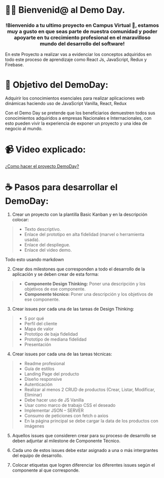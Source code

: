 # 👋🏼 Bienvenid@ al Demo Day.

<h3 align="center"><strong>!Bienvenido a tu ultimo proyecto en Campus Virtual 🤖,  estamos muy a gusto en que seas parte de nuestra comunidad y poder apoyarte en tu crecimiento profesional en el maravilloso mundo del desarrollo del software!</strong></h3>

En este Proyecto a realizar vas a evidenciar los conceptos adquiridos en todo este proceso de aprendizaje como React Js, JavaScript, Redux y Firebase.

# 🎯 Objetivo del DemoDay:

Adquirir los conocimientos esenciales para realizar aplicaciones web dinámicas haciendo uso de JavaScript Vanilla, React, Redux

Con el Demo Day se pretende que los beneficiarios demuestren todos sus conocimientos adquiridos a empresas Nacionales e Internacionales, con esto pueden vivir la experiencia de exponer un proyecto y una idea de negocio al mundo.

# 📹 Video explicado:

[¿Como hacer el proyecto DemoDay?]()

# ☕ Pasos para desarrollar el DemoDay:

1. Crear un proyecto con la plantilla Basic Kanban y en la descripción colocar:

> - Texto descriptivo.
> - Enlace del prototipo en alta fidelidad (marvel o herramienta usada).
> - Enlace del despliegue.
> - Enlace del video demo.

Todo esto usando markdown

2. Crear dos milestones que corresponden a todo el desarrollo de la aplicación y se deben crear de esta forma:

> - **Componente Design Thinking:** Poner una descripción y los objetivos de ese componente.
> - **Componente técnico:** Poner una descripción y los objetivos de ese componente.

3. Crear issues por cada una de las tareas de Design Thinking:

> - 5 por qué
> - Perfil del cliente
> - Mapa de valor
> - Prototipo de baja fidelidad
> - Prototipo de mediana fidelidad
> - Presentación

4. Crear issues por cada una de las tareas técnicas:

> - Readme profesional
> - Guía de estilos
> - Landing Page del producto
> - Diseño responsive
> - Autenticación
> - Realizar al menos 2 CRUD de productos (Crear, Listar, Modificar, Eliminar)
> - Debe hacer uso de JS Vanilla
> - Usar como marco de trabajo CSS el deseado
> - Implementar JSON – SERVER
> - Consumo de peticiones con fetch o axios
> - En la página principal se debe cargar la data de los productos con imágenes

5. Aquellos issues que consideren crear para su proceso de desarrollo se deben adjuntar al milestone de Componente Técnico.

6. Cada uno de estos issues debe estar asignado a una o más intergrantes del equipo de desarrollo.

7. Colocar etiquetas que logren diferenciar los diferentes issues según el componente al que corresponde.
